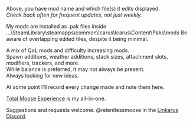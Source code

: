Above, you have mod name and which file(s) it edits displayed.  
*Check back often for frequent updates, not just weekly.*

My mods are installed as .pak files inside ...\SteamLibrary\steamapps\common\Icarus\Icarus\Content\Paks\mods
Be aware of overlapping edited files, despite it being minimal.

A mix of QoL mods and difficulty increasing mods.  
Spawn additions, weather additions, stack sizes, attachment slots, modifiers, trackers, and more.  
While balance is preferred, it may not always be present.  
Always looking for new ideas.

At some point I'll record every change made and note them here.

[Total Moose Experience](https://github.com/relentlessmoose/rm_Icarus_mods/blob/main/rm_Total_Moose_Experience_P.pak) is my all-in-one.

Suggestions and requests welcome.
@relentlessmoose in the [Linkarus Discord](https://discord.gg/linkarus-icarus-modding-936621749733302292).
